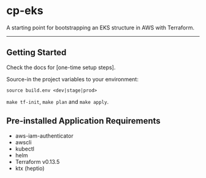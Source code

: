 # cp-eks

A starting point for bootstrapping an EKS structure in AWS with Terraform.

---

## Getting Started

Check the docs for [one-time setup steps].

Source-in the project variables to your environment:

`source build.env <dev|stage|prod>`

`make tf-init`, `make plan` and `make apply`.

## Pre-installed Application Requirements

* aws-iam-authenticator
* awscli
* kubectl
* helm
* Terraform v0.13.5
* ktx (heptio)
